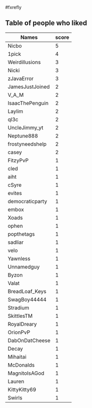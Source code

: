 #fxrefly
## Table of people who liked
Names | score
--- | ---
Nicbo | 5
1pick | 4
Weirdillusions | 3
Nicki | 3
zJavaError | 3
JamesJustJoined | 2
V_A_M | 2
IsaacThePenguin | 2
Laylim | 2
ql3c | 2
UncleJimmy_yt | 2
Neptune888 | 2
frostyneedshelp | 2
casey | 2
FitzyPvP | 1
cled | 1
aiht | 1
cSyre | 1
evites | 1
democraticparty | 1
embox | 1
Xoads | 1
ophen | 1
popthetags | 1
sadliar | 1
velo | 1
Yawnless | 1
Unnamedguy | 1
Byzon | 1
Valat | 1
BreadLoaf_Keys | 1
SwagBoy44444 | 1
Stradium | 1
SkittlesTM | 1
RoyalDreary | 1
OrionPvP | 1
DabOnDatCheese | 1
Decay | 1
Mihaitai | 1
McDonalds | 1
MagnitoIsAGod | 1
Lauren | 1
KittyKitty69 | 1
Swirls | 1
